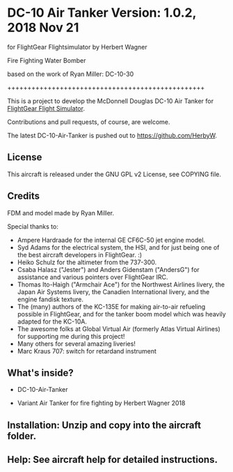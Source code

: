 # DC-10 Air Tanker Version: 1.0.2, 2018 Nov 21

for FlightGear Flightsimulator by Herbert Wagner

Fire Fighting Water Bomber

based on the work of Ryan Miller: DC-10-30

+++++++++++++++++++++++++++++++++++++++++++++++++

This is a project to develop the McDonnell Douglas DC-10 Air Tanker for [FlightGear Flight Simulator](http://www.flightgear.org/).

Contributions and pull requests, of course, are welcome.

The latest DC-10-Air-Tanker is pushed out to https://github.com/HerbyW.

## License

This aircraft is released under the GNU GPL v2 License, see COPYING file.

## Credits

FDM and model made by Ryan Miller.

Special thanks to:
* Ampere Hardraade for the internal GE CF6C-50 jet engine model.
* Syd Adams for the electrical system, the HSI, and for just being one of the best aircraft developers in FlightGear. :)
* Heiko Schulz for the altimeter from the 737-300.
* Csaba Halasz ("Jester") and Anders Gidenstam ("AndersG") for assistance and various pointers over FlightGear IRC.
* Thomas Ito-Haigh ("Armchair Ace") for the Northwest Airlines livery, the Japan Air Systems livery, the Canadien International livery, and the engine fandisk texture.
* The (many) authors of the KC-135E for making air-to-air refueling possible in FlightGear, and for the tanker boom model which was heavily adapted for the KC-10A.
* The awesome folks at Global Virtual Air (formerly Atlas Virtual Airlines) for supporting me  during this project!
* Many others for several amazing liveries!
* Marc Kraus 707: switch for retardand instrument

## What's inside?

* DC-10-Air-Tanker

* Variant Air Tanker for fire fighting by Herbert Wagner 2018


## Installation: Unzip and copy into the aircraft folder.

## Help: See aircraft help for detailed instructions.

